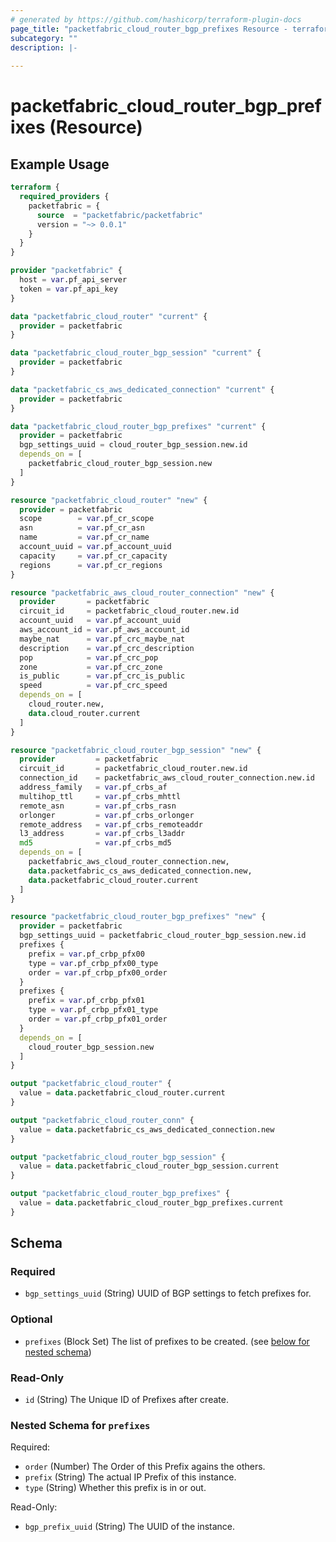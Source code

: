```yaml
---
# generated by https://github.com/hashicorp/terraform-plugin-docs
page_title: "packetfabric_cloud_router_bgp_prefixes Resource - terraform-provider-packetfabric"
subcategory: ""
description: |-
  
---
```


# packetfabric_cloud_router_bgp_prefixes (Resource)



## Example Usage

```terraform
terraform {
  required_providers {
    packetfabric = {
      source  = "packetfabric/packetfabric"
      version = "~> 0.0.1"
    }
  }
}

provider "packetfabric" {
  host = var.pf_api_server
  token = var.pf_api_key
}

data "packetfabric_cloud_router" "current" {
  provider = packetfabric
}

data "packetfabric_cloud_router_bgp_session" "current" {
  provider = packetfabric
}

data "packetfabric_cs_aws_dedicated_connection" "current" {
  provider = packetfabric
}

data "packetfabric_cloud_router_bgp_prefixes" "current" {
  provider = packetfabric
  bgp_settings_uuid = cloud_router_bgp_session.new.id
  depends_on = [
    packetfabric_cloud_router_bgp_session.new
  ]
}

resource "packetfabric_cloud_router" "new" {
  provider = packetfabric
  scope        = var.pf_cr_scope
  asn          = var.pf_cr_asn
  name         = var.pf_cr_name
  account_uuid = var.pf_account_uuid
  capacity     = var.pf_cr_capacity
  regions      = var.pf_cr_regions
}

resource "packetfabric_aws_cloud_router_connection" "new" {
  provider       = packetfabric
  circuit_id     = packetfabric_cloud_router.new.id
  account_uuid   = var.pf_account_uuid
  aws_account_id = var.pf_aws_account_id
  maybe_nat      = var.pf_crc_maybe_nat
  description    = var.pf_crc_description
  pop            = var.pf_crc_pop
  zone           = var.pf_crc_zone
  is_public      = var.pf_crc_is_public
  speed          = var.pf_crc_speed
  depends_on = [
    cloud_router.new,
    data.cloud_router.current
  ]
}

resource "packetfabric_cloud_router_bgp_session" "new" {
  provider         = packetfabric
  circuit_id       = packetfabric_cloud_router.new.id
  connection_id    = packetfabric_aws_cloud_router_connection.new.id
  address_family   = var.pf_crbs_af
  multihop_ttl     = var.pf_crbs_mhttl
  remote_asn       = var.pf_crbs_rasn
  orlonger         = var.pf_crbs_orlonger
  remote_address   = var.pf_crbs_remoteaddr
  l3_address       = var.pf_crbs_l3addr
  md5              = var.pf_crbs_md5
  depends_on = [
    packetfabric_aws_cloud_router_connection.new,
    data.packetfabric_cs_aws_dedicated_connection.new,
    data.packetfabric_cloud_router.current
  ]
}

resource "packetfabric_cloud_router_bgp_prefixes" "new" {
  provider = packetfabric
  bgp_settings_uuid = packetfabric_cloud_router_bgp_session.new.id
  prefixes {
    prefix = var.pf_crbp_pfx00
    type = var.pf_crbp_pfx00_type
    order = var.pf_crbp_pfx00_order
  }
  prefixes {
    prefix = var.pf_crbp_pfx01
    type = var.pf_crbp_pfx01_type
    order = var.pf_crbp_pfx01_order
  }
  depends_on = [
    cloud_router_bgp_session.new
  ]
}

output "packetfabric_cloud_router" {
  value = data.packetfabric_cloud_router.current
}

output "packetfabric_cloud_router_conn" {
  value = data.packetfabric_cs_aws_dedicated_connection.new
}

output "packetfabric_cloud_router_bgp_session" {
  value = data.packetfabric_cloud_router_bgp_session.current
}

output "packetfabric_cloud_router_bgp_prefixes" {
  value = data.packetfabric_cloud_router_bgp_prefixes.current
}
```

<!-- schema generated by tfplugindocs -->
## Schema

### Required

- `bgp_settings_uuid` (String) UUID of BGP settings to fetch prefixes for.

### Optional

- `prefixes` (Block Set) The list of prefixes to be created. (see [below for nested schema](#nestedblock--prefixes))

### Read-Only

- `id` (String) The Unique ID of Prefixes after create.

<a id="nestedblock--prefixes"></a>
### Nested Schema for `prefixes`

Required:

- `order` (Number) The Order of this Prefix agains the others.
- `prefix` (String) The actual IP Prefix of this instance.
- `type` (String) Whether this prefix is in or out.

Read-Only:

- `bgp_prefix_uuid` (String) The UUID of the instance.


